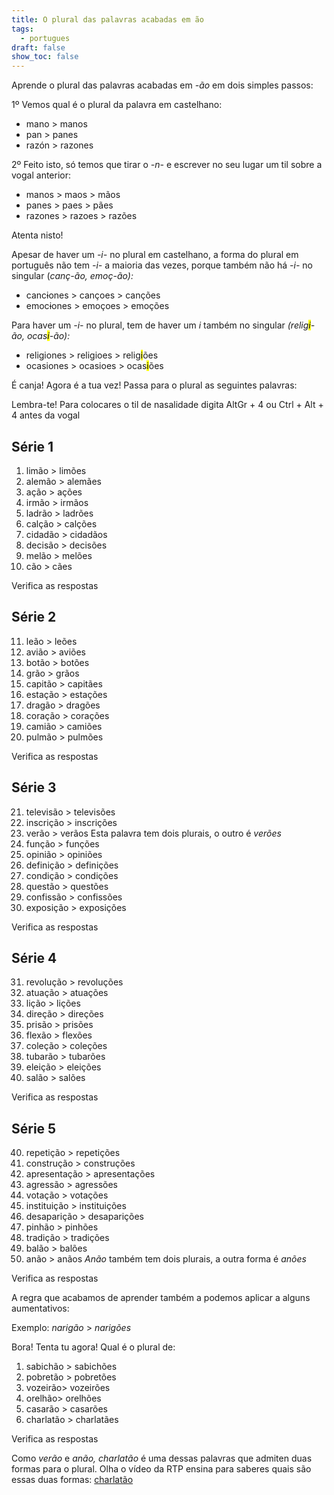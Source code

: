 ```yaml
---
title: O plural das palavras acabadas em ão
tags:
  - portugues
draft: false
show_toc: false
---
```

Aprende o plural das palavras acabadas em *-ão* em dois simples passos:

1º Vemos qual é o plural da palavra em castelhano:

* mano > manos
* pan > panes
* razón > razones

2º Feito isto, só temos que tirar o *-n-* e escrever no seu lugar um til sobre a vogal anterior:

* manos > maos > mãos
* panes > paes > pães
* razones > razoes > razões

<article>
Atenta nisto!

Apesar de haver um *-i-* no plural em castelhano, a forma do plural em português não tem *-i-* a maioria das vezes, porque também não há *-i-* no singular (*canç-ão, emoç-ão):* 

- canc~~i~~ones > cançoes > canções 
- emoc~~i~~ones > emoçoes > emoções

Para haver um *-i-* no plural, tem de haver um *i* também no singular *(relig<mark>i</mark>-ão, ocas<mark>i</mark>-ão):*

- religiones > religioes > relig<mark>i</mark>ões
- ocasiones > ocasioes > ocas<mark>i</mark>ões
  
</article>

É canja! Agora é a tua vez! Passa para o plural as seguintes palavras:

Lembra-te! Para colocares o til de nasalidade digita AltGr + 4 ou Ctrl + Alt + 4 antes da vogal

## Série 1
1. limão > <e-answer>limões</e-answer>
2. alemão > <e-answer>alemães</e-answer>
3. ação > <e-answer>ações</e-answer>
4. irmão > <e-answer>irmãos</e-answer>
5. ladrão > <e-answer>ladrões</e-answer>
6. calção > <e-answer>calções</e-answer>
7. cidadão > <e-answer>cidadãos</e-answer>
8. decisão > <e-answer>decisões</e-answer>
9. melão > <e-answer>melões</e-answer>
10. cão > <e-answer>cães</e-answer>

<e-validate>Verifica as respostas</e-validate>

## Série 2

11. leão > <e-answer>leões</e-answer>
12. avião > <e-answer>aviões</e-answer>
13. botão > <e-answer>botões</e-answer>
14. grão > <e-answer>grãos</e-answer>
15. capitão > <e-answer>capitães</e-answer>
16. estação > <e-answer>estações</e-answer>
17. dragão > <e-answer>dragões</e-answer>
18. coração > <e-answer>corações</e-answer>
19. camião > <e-answer>camiões</e-answer>
20. pulmão > <e-answer>pulmões</e-answer>

<e-validate>Verifica as respostas</e-validate>

## Série 3

21. televisão > <e-answer>televisões</e-answer>
22. inscrição > <e-answer>inscrições</e-answer>
23. verão > <e-answer>verãos</e-answer> Esta palavra tem dois plurais, o outro é *verões*
24. função > <e-answer>funções</e-answer>
25. opinião > <e-answer>opiniões</e-answer>
26. definição > <e-answer>definições</e-answer>
27. condição > <e-answer>condições</e-answer>
28. questão > <e-answer>questões</e-answer>
29. confissão > <e-answer>confissões</e-answer>
30. exposição > <e-answer>exposições</e-answer>

<e-validate>Verifica as respostas</e-validate>

## Série 4

31. revolução > <e-answer>revoluções</e-answer>
32. atuação > <e-answer>atuações</e-answer>
33. lição > <e-answer>lições</e-answer>
34. direção >  <e-answer>direções</e-answer>
35. prisão > <e-answer>prisões</e-answer>
36. flexão > <e-answer>flexões</e-answer>
37. coleção > <e-answer>coleções</e-answer>
38. tubarão > <e-answer>tubarões</e-answer>
39. eleição > <e-answer>eleições</e-answer>
40. salão > <e-answer>salões</e-answer>

<e-validate>Verifica as respostas</e-validate>

## Série 5

40. repetição > <e-answer>repetições</e-answer>
41. construção > <e-answer>construções</e-answer>
42. apresentação > <e-answer>apresentações</e-answer>
43. agressão > <e-answer>agressões</e-answer>
44. votação > <e-answer>votações</e-answer>
45. instituição > <e-answer>instituições</e-answer>
46. desaparição > <e-answer>desaparições</e-answer>
47. pinhão > <e-answer>pinhões</e-answer>
48. tradição > <e-answer>tradições</e-answer>
49. balão > <e-answer>balões</e-answer>
50. anão > <e-answer>anãos</e-answer> *Anão* também tem dois plurais, a outra forma é *anões*

<e-validate>Verifica as respostas</e-validate>

A regra que acabamos de aprender também a podemos aplicar a alguns aumentativos: 

Exemplo: *narigão* > *narigões*

Bora! Tenta tu agora! Qual é o plural de:

1. sabichão > <e-answer>sabichões</e-answer>
2. pobretão > <e-answer>pobretões</e-answer>
3. vozeirão> <e-answer>vozeirões</e-answer>
4. orelhão> <e-answer>orelhões</e-answer>
5. casarão > <e-answer>casarões</e-answer>
6. charlatão > <e-answer>charlatães</e-answer>

<e-validate>Verifica as respostas</e-validate>

Como *verão* e *anão, charlatão* é uma dessas palavras que admiten duas formas para o plural. Olha o vídeo da RTP ensina para saberes quais são essas duas formas: [charlatão](https://ensina.rtp.pt/artigo/plural-de-palavras-terminadas-em-ao/)
